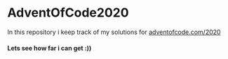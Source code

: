 # AdventOfCode2020
 In this repository i keep track of my solutions for [adventofcode.com/2020](adventofcode.com/2020)<br/>
#### Lets see how far i can get :))
